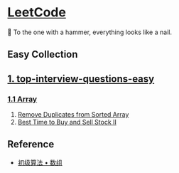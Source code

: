 # [LeetCode][0]

📩 To the one with a hammer, everything looks like a nail.

## Easy Collection

## [1. top-interview-questions-easy][1]

### [1.1 Array][1.1]

 1. [Remove Duplicates from Sorted Array][1.1.1] 
 2. [Best Time to Buy and Sell Stock II][1.1.2]

## Reference

- [初级算法 • 数组](https://leetcode-cn.com/explore/interview/card/top-interview-questions-easy/1/array/)

[0]: https://leetcode.com/
[1]: https://leetcode.com/explore/interview/card/top-interview-questions-easy/

[1.1]: https://leetcode.com/explore/interview/card/top-interview-questions-easy/92/array/
[1.1.1]: https://leetcode.com/explore/interview/card/top-interview-questions-easy/92/array/727/
[1.1.2]: https://leetcode-cn.com/articles/best-time-to-buy-and-sell-stock-ii/
